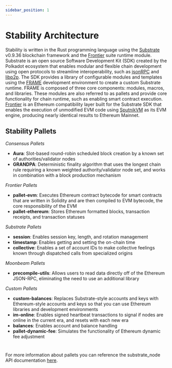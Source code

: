 ```yaml
---
sidebar_position: 1
---
```


# Stability Architecture

Stability is written in the Rust programming language using the [Substrate](https://github.com/paritytech/polkadot-sdk/tree/master/substrate) v0.9.36 blockchain framework and the [Frontier](https://github.com/paritytech/frontier) suite runtime module. Substrate is an open source Software Development Kit (SDK) created by the Polkadot ecosystem that enables modular and flexible chain development using open protocols to streamline interoperability, such as [jsonRPC](https://www.jsonrpc.org/specification) and [libp2p](https://docs.libp2p.io/concepts/introduction/overview/). The SDK provides a library of configurable modules and templates using the [FRAME](https://docs.substrate.io/reference/frame-pallets/) development environment to create a custom Substrate runtime. FRAME is composed of three core components: modules, macros, and libraries. These modules are also referred to as pallets and provide core functionality for chain runtime, such as enabling smart contract execution. [Frontier](https://github.com/paritytech/frontier/) is an Ethereum compatibility layer built for the Substrate SDK that enables the execution of unmodified EVM code using [SputnikVM](https://github.com/rust-blockchain/evm) as its EVM engine, producing nearly identical results to Ethereum Mainnet.  

## Stability Pallets
  
_Consensus Pallets_
- **Aura**: Slot-based round-robin scheduled block creation by a known set of authorities/validator nodes
- **GRANDPA**: Deterministic finality algorithm that uses the longest chain rule requiring a known weighted authority/validator node set, and works in combination with a block production mechanism
  
_Frontier Pallets_
- **pallet-evm**: Executes Ethereum contract bytecode for smart contracts that are written in Solidity and are then compiled to EVM bytecode, the core responsibility of the EVM
- **pallet-ethereum**: Stores Ethereum formatted blocks, transaction receipts, and transaction statuses
  
_Substrate Pallets_
- **session**: Enables session key, length, and rotation management
- **timestamp**: Enables getting and setting the on-chain time
- **collective**: Enables a set of account IDs to make collective feelings known through dispatched calls from specialized origins
  
_Moonbeam Pallets_
- **precompile-utils**: Allows users to read data directly off of the Ethereum JSON-RPC, eliminating the need to use an additional library
  
_Custom Pallets_
- **custom-balances**: Replaces Substrate-style accounts and keys with Ethereum-style accounts and keys so that you can use Ethereum libraries and development environments
- **im-online**: Enables signed heartbeat transactions to signal if nodes are online in the current era, and resets with each new era
- **balances**: Enables account and balance handling
- **pallet-dynamic-fee**: Simulates the functionality of Ethereum dynamic fee adjustment

#  

For more information about pallets you can reference the substrate_node API documentation [here](https://paritytech.github.io/polkadot-sdk/master/substrate_node/index.html).
